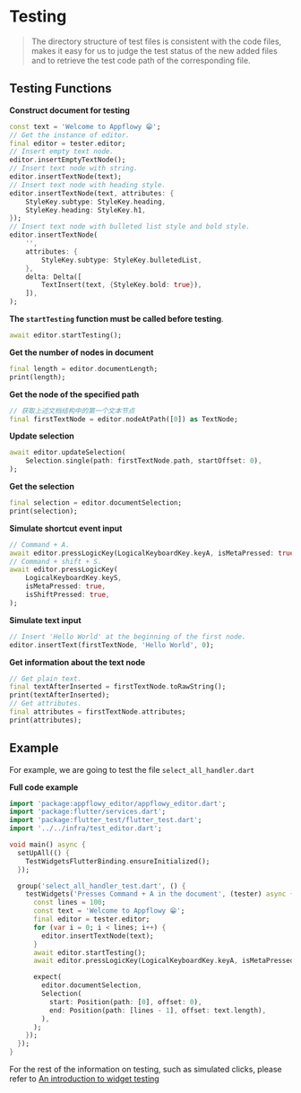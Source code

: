 # Testing

> The directory structure of test files is consistent with the code files, makes it easy for us to judge the test status of the new added files and to retrieve the test code path of the corresponding file.

## Testing Functions

**Construct document for testing**
```dart
const text = 'Welcome to Appflowy 😁';
// Get the instance of editor.
final editor = tester.editor;
// Insert empty text node.
editor.insertEmptyTextNode();
// Insert text node with string.
editor.insertTextNode(text);
// Insert text node with heading style.
editor.insertTextNode(text, attributes: {
    StyleKey.subtype: StyleKey.heading,
    StyleKey.heading: StyleKey.h1,
});
// Insert text node with bulleted list style and bold style.
editor.insertTextNode(
    '',
    attributes: {
        StyleKey.subtype: StyleKey.bulletedList,
    },
    delta: Delta([
        TextInsert(text, {StyleKey.bold: true}),
    ]),
);
```

**The `startTesting` function must be called before testing**.
```dart
await editor.startTesting();
```

**Get the number of nodes in document**
```dart
final length = editor.documentLength;
print(length);
```

**Get the node of the specified path**
```dart
// 获取上述文档结构中的第一个文本节点
final firstTextNode = editor.nodeAtPath([0]) as TextNode;
```

**Update selection**
```dart
await editor.updateSelection(
    Selection.single(path: firstTextNode.path, startOffset: 0),
);
```

**Get the selection**
```dart
final selection = editor.documentSelection;
print(selection);
```

**Simulate shortcut event input**
```dart
// Command + A.
await editor.pressLogicKey(LogicalKeyboardKey.keyA, isMetaPressed: true);
// Command + shift + S.
await editor.pressLogicKey(
    LogicalKeyboardKey.keyS, 
    isMetaPressed: true, 
    isShiftPressed: true,
);
```

**Simulate text input**
```dart
// Insert 'Hello World' at the beginning of the first node.
editor.insertText(firstTextNode, 'Hello World', 0);
```

**Get information about the text node**
```dart
// Get plain text.
final textAfterInserted = firstTextNode.toRawString();
print(textAfterInserted);
// Get attributes.
final attributes = firstTextNode.attributes;
print(attributes);
```

## Example
For example, we are going to test the file `select_all_handler.dart`

**Full code example**
```dart
import 'package:appflowy_editor/appflowy_editor.dart';
import 'package:flutter/services.dart';
import 'package:flutter_test/flutter_test.dart';
import '../../infra/test_editor.dart';

void main() async {
  setUpAll(() {
    TestWidgetsFlutterBinding.ensureInitialized();
  });

  group('select_all_handler_test.dart', () {
    testWidgets('Presses Command + A in the document', (tester) async {
      const lines = 100;
      const text = 'Welcome to Appflowy 😁';
      final editor = tester.editor;
      for (var i = 0; i < lines; i++) {
        editor.insertTextNode(text);
      }
      await editor.startTesting();
      await editor.pressLogicKey(LogicalKeyboardKey.keyA, isMetaPressed: true);

      expect(
        editor.documentSelection,
        Selection(
          start: Position(path: [0], offset: 0),
          end: Position(path: [lines - 1], offset: text.length),
        ),
      );
    });
  });
}
```

For the rest of the information on testing, such as simulated clicks, please refer to [An introduction to widget testing](https://docs.flutter.dev/cookbook/testing/widget/introduction) 
